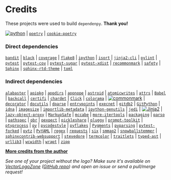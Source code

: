 <!--
IMPORTANT:
  This file is generated from the template at 'scripts/templates/CREDITS.md'.
  Please update the template instead of this file.
-->

# Credits
These projects were used to build `dependenpy`. **Thank you!**

[![`python`](https://www.vectorlogo.zone/logos/python/python-ar21.svg)](https://www.python.org/) |
[`poetry`](https://poetry.eustace.io/) |
[`cookie-poetry`](https://github.com/pawamoy/cookie-poetry)

### Direct dependencies
[`bandit`](https://bandit.readthedocs.io/en/latest/) |
[`black`](https://github.com/psf/black) |
[`coverage`](https://github.com/nedbat/coveragepy) |
[`flake8`](https://gitlab.com/pycqa/flake8) |
[`ipython`](https://ipython.org) |
[`isort`](https://github.com/timothycrosley/isort) |
[`jinja2-cli`](https://github.com/mattrobenolt/jinja2-cli) |
[`pylint`](https://github.com/PyCQA/pylint) |
[`pytest`](https://docs.pytest.org/en/latest/) |
[`pytest-cov`](https://github.com/pytest-dev/pytest-cov) |
[`pytest-sugar`](http://pivotfinland.com/pytest-sugar/) |
[`pytest-xdist`](https://github.com/pytest-dev/pytest-xdist) |
[`recommonmark`](https://github.com/rtfd/recommonmark) |
[`safety`](https://github.com/pyupio/safety) |
[`Sphinx`](http://sphinx-doc.org/) |
[`sphinx-rtd-theme`](https://github.com/rtfd/sphinx_rtd_theme/) |
[`toml`](https://github.com/uiri/toml)

### Indirect dependencies
[`alabaster`](https://alabaster.readthedocs.io) |
[`apipkg`](https://github.com/pytest-dev/apipkg) |
[`appdirs`](http://github.com/ActiveState/appdirs) |
[`appnope`](http://github.com/minrk/appnope) |
[`astroid`](https://github.com/PyCQA/astroid) |
[`atomicwrites`](https://github.com/untitaker/python-atomicwrites) |
[`attrs`](https://www.attrs.org/) |
[`Babel`](http://babel.pocoo.org/) |
[`backcall`](https://github.com/takluyver/backcall) |
[`certifi`](https://certifi.io/) |
[`chardet`](https://github.com/chardet/chardet) |
[`Click`](https://palletsprojects.com/p/click/) |
[`colorama`](https://github.com/tartley/colorama) |
[![`commonmark`](https://www.vectorlogo.zone/logos/commonmark/commonmark-ar21.svg)](https://github.com/rtfd/commonmark.py) |
[`decorator`](https://github.com/micheles/decorator) |
[`docutils`](http://docutils.sourceforge.net/) |
[`dparse`](https://github.com/jayfk/dparse) |
[`entrypoints`](https://github.com/takluyver/entrypoints) |
[`execnet`](https://execnet.readthedocs.io/en/latest/) |
[`gitdb2`](https://github.com/gitpython-developers/gitdb) |
[`GitPython`](https://github.com/gitpython-developers/GitPython) |
[`idna`](https://github.com/kjd/idna) |
[`imagesize`](https://github.com/shibukawa/imagesize_py) |
[`importlib-metadata`](http://importlib-metadata.readthedocs.io/) |
[`ipython-genutils`](http://ipython.org) |
[`jedi`](https://github.com/davidhalter/jedi) |
[![`Jinja2`](https://www.vectorlogo.zone/logos/pocoo_jinja/pocoo_jinja-ar21.svg)](https://palletsprojects.com/p/jinja/) |
[`lazy-object-proxy`](https://github.com/ionelmc/python-lazy-object-proxy) |
[`MarkupSafe`](https://palletsprojects.com/p/markupsafe/) |
[`mccabe`](https://github.com/pycqa/mccabe) |
[`more-itertools`](https://github.com/erikrose/more-itertools) |
[`packaging`](https://github.com/pypa/packaging) |
[`parso`](https://github.com/davidhalter/parso) |
[`pathspec`](https://github.com/cpburnz/python-path-specification) |
[`pbr`](https://docs.openstack.org/pbr/latest/) |
[`pexpect`](https://pexpect.readthedocs.io/) |
[`pickleshare`](https://github.com/pickleshare/pickleshare) |
[`pluggy`](https://github.com/pytest-dev/pluggy) |
[`prompt-toolkit`](https://github.com/jonathanslenders/python-prompt-toolkit) |
[`ptyprocess`](https://github.com/pexpect/ptyprocess) |
[`py`](http://py.readthedocs.io/) |
[`pycodestyle`](https://pycodestyle.readthedocs.io/) |
[`pyflakes`](https://github.com/PyCQA/pyflakes) |
[`Pygments`](http://pygments.org/) |
[`pyparsing`](https://github.com/pyparsing/pyparsing/) |
[`pytest-forked`](https://github.com/pytest-dev/pytest-forked) |
[`pytz`](http://pythonhosted.org/pytz) |
[`PyYAML`](https://github.com/yaml/pyyaml) |
[`regex`](https://bitbucket.org/mrabarnett/mrab-regex) |
[`requests`](http://python-requests.org) |
[`six`](https://github.com/benjaminp/six) |
[`smmap2`](https://github.com/gitpython-developers/smmap) |
[`snowballstemmer`](https://github.com/snowballstem/snowball) |
[`sphinxcontrib-websupport`](http://sphinx-doc.org/) |
[`stevedore`](https://docs.openstack.org/stevedore/latest/) |
[`termcolor`](http://pypi.python.org/pypi/termcolor) |
[`traitlets`](http://ipython.org) |
[`typed-ast`](https://github.com/python/typed_ast) |
[`urllib3`](https://urllib3.readthedocs.io/) |
[`wcwidth`](https://github.com/jquast/wcwidth) |
[`wrapt`](https://github.com/GrahamDumpleton/wrapt) |
[`zipp`](https://github.com/jaraco/zipp)

**[More credits from the author](http://pawamoy.github.io/credits/)**

*See one of your project without the logo? Make sure it's available on [VectorLogoZone](https://www.vectorlogo.zone/)
([GitHub repo](https://github.com/VectorLogoZone/vectorlogozone)) and open an issue or send a pull/merge request!*
